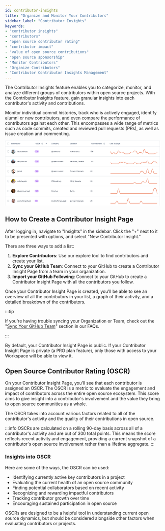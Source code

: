 ```yaml
---
id: contributor-insights
title: "Organize and Monitor Your Contributors"
sidebar_label: "Contributor Insights"
keywords: 
- "contributor insights" 
- "contributors" 
- "open source contributor rating" 
- "contributor impact"
- "value of open source contributions"
- "open source sponsorship"
- "Monitor Contributors" 
- "Organize Contributors" 
- "Contributor Contributor Insights Management" 
---
```


The Contributor Insights feature enables you to categorize, monitor, and analyze different groups of contributors within open source projects. With the Contributor Insights feature, gain granular insights into each contributor's activity and contributions.

Monitor individual commit histories, track who is actively engaged, identify alumni or new contributors, and even compare the performance of contributors against each other. This encompasses a wide range of metrics such as code commits, created and reviewed pull requests (PRs), as well as issue creation and commenting.

![Contributor Insights Page](../../static/img/lists-page.png)

## How to Create a Contributor Insight Page

After logging in, navigate to "Insights" in the sidebar. Click the "+" next to it to be presented with options, and select "New Contributor Insight."

There are three ways to add a list:

1. **Explore Contributors**: Use our explore tool to find contributors and create your list.
2. **Sync your GitHub Team**: Connect to your GitHub to create a Contributor Insight Page from a team in your organization.
3. **Import your GitHub Following**: Connect to your GitHub to create a Contributor Insight Page with all the contributors you follow.

Once your Contributor Insight Page is created, you'll be able to see an overview of all the contributors in your list, a graph of their activity, and a detailed breakdown of the contributors.

:::tip

 If you're having trouble syncing your Organization or Team, check out the "[Sync Your GitHub Team](../welcome/faqs.md#sync-your-github-team)" section in our FAQs.

:::

By default, your Contributor Insight Page is public. If your Contributor Insight Page is private (a PRO plan feature), only those with access to your Workspace will be able to view it.

## Open Source Contributor Rating (OSCR)

On your Contributor Insight Page, you'll see that each contributor is assigned an OSCR. The OSCR is a metric to evaluate the engagement and impact of contributors across the entire open source ecosystem. This score aims to give insight into a contributor's involvement and the value they bring to open source communities as a whole.

The OSCR takes into account various factors related to all of the contributor's activity and the quality of their contributions in open source. 

:::info
OSCRs are calculated on a rolling 90-day basis across all of a contributor's activity and are out of 300 total points. This means the score reflects recent activity and engagement, providing a current snapshot of a contributor's open source involvement rather than a lifetime aggregate.
:::

### Insights into OSCR

Here are some of the ways, the OSCR can be used:

- Identifying currently active key contributors in a project
- Evaluating the current health of an open source community
- Finding potential collaborators based on recent activity
- Recognizing and rewarding impactful contributors
- Tracking contributor growth over time
- Encouraging sustained participation in open source

OSCRs are designed to be a helpful tool in understanding current open source dynamics, but should be considered alongside other factors when evaluating contributors or projects.